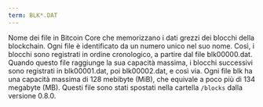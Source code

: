 ```yaml
---
term: BLK*.DAT
---
```


Nome dei file in Bitcoin Core che memorizzano i dati grezzi dei blocchi della blockchain. Ogni file è identificato da un numero unico nel suo nome. Così, i blocchi sono registrati in ordine cronologico, a partire dal file blk00000.dat. Quando questo file raggiunge la sua capacità massima, i blocchi successivi sono registrati in blk00001.dat, poi blk00002.dat, e così via. Ogni file blk ha una capacità massima di 128 mebibyte (MiB), che equivale a poco più di 134 megabyte (MB). Questi file sono stati spostati nella cartella `/blocks` dalla versione 0.8.0.
